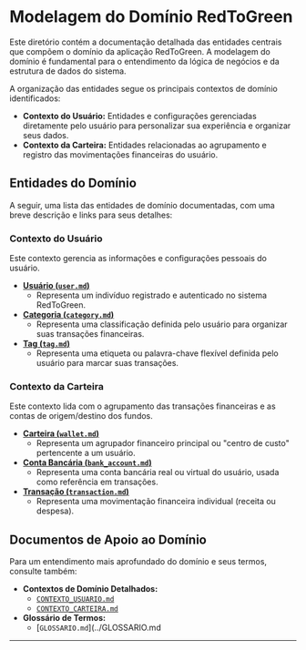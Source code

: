 # Modelagem do Domínio RedToGreen

Este diretório contém a documentação detalhada das entidades centrais que compõem o domínio da aplicação RedToGreen. A modelagem do domínio é fundamental para o entendimento da lógica de negócios e da estrutura de dados do sistema.

A organização das entidades segue os principais contextos de domínio identificados:

* **Contexto do Usuário:** Entidades e configurações gerenciadas diretamente pelo usuário para personalizar sua experiência e organizar seus dados.
* **Contexto da Carteira:** Entidades relacionadas ao agrupamento e registro das movimentações financeiras do usuário.

## Entidades do Domínio

A seguir, uma lista das entidades de domínio documentadas, com uma breve descrição e links para seus detalhes:

### Contexto do Usuário

Este contexto gerencia as informações e configurações pessoais do usuário.

* **[Usuário (`user.md`)](./user/user.md)**
    * Representa um indivíduo registrado e autenticado no sistema RedToGreen.
* **[Categoria (`category.md`)](./user/category.md)**
    * Representa uma classificação definida pelo usuário para organizar suas transações financeiras.
* **[Tag (`tag.md`)](./user/tag.md)**
    * Representa uma etiqueta ou palavra-chave flexível definida pelo usuário para marcar suas transações.

### Contexto da Carteira

Este contexto lida com o agrupamento das transações financeiras e as contas de origem/destino dos fundos.

* **[Carteira (`wallet.md`)](./wallet/wallet.md)**
    * Representa um agrupador financeiro principal ou "centro de custo" pertencente a um usuário.
* **[Conta Bancária (`bank_account.md`)](./wallet/bank_account.md)**
    * Representa uma conta bancária real ou virtual do usuário, usada como referência em transações.
* **[Transação (`transaction.md`)](./wallet/transaction.md)**
    * Representa uma movimentação financeira individual (receita ou despesa).

## Documentos de Apoio ao Domínio

Para um entendimento mais aprofundado do domínio e seus termos, consulte também:

* **Contextos de Domínio Detalhados:**
    * [`CONTEXTO_USUARIO.md`](./CONTEXTO_USUARIO.md)
    * [`CONTEXTO_CARTEIRA.md`](./CONTEXTO_CARTEIRA.md)
* **Glossário de Termos:**
    * [`GLOSSARIO.md`](../GLOSSARIO.md
---
